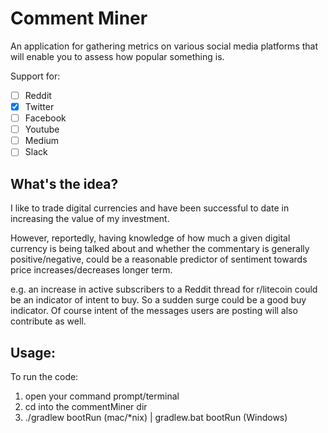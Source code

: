 # Comment Miner

An application for gathering metrics on various social media platforms that will enable you to assess how popular something is.

Support for: 

* [ ] Reddit
* [x] Twitter
* [ ] Facebook
* [ ] Youtube
* [ ] Medium
* [ ] Slack

## What's the idea? 

I like to trade digital currencies and have been successful to date in increasing the value of my investment.
 
However, reportedly, having knowledge of how much a given digital currency is being talked about and whether the commentary is generally positive/negative, could be a reasonable predictor of sentiment towards price increases/decreases longer term.

e.g. an increase in active subscribers to a Reddit thread for r/litecoin could be an indicator of intent to buy. So a sudden surge could be a good buy indicator. Of course intent of the messages users are posting will also contribute as well.

## Usage:

To run the code:

1. open your command prompt/terminal 
2. cd into the commentMiner dir
3. ./gradlew bootRun (mac/*nix) | gradlew.bat bootRun (Windows)


